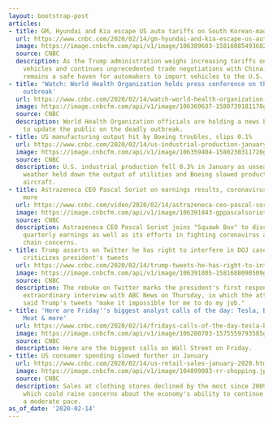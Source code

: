 ```yaml
---
layout: bootstrap-post
articles:
- title: GM, Hyundai and Kia escape US auto tariffs on South Korean-made cars
  url: https://www.cnbc.com/2020/02/14/gm-hyundai-and-kia-escape-us-auto-tariffs-on-south-korean-made-cars.html
  image: https://image.cnbcfm.com/api/v1/image/106389603-15816085493682021-chevrolet-trailblazerrs-003.jpg?v=1581608653
  source: CNBC
  description: As the Trump administration weighs increasing tariffs on European-made
    vehicles and continues unprecedented trade negotiations with China, South Korea
    remains a safe haven for automakers to import vehicles to the U.S.
- title: 'Watch: World Health Organization holds press conference on the coronavirus
    outbreak'
  url: https://www.cnbc.com/2020/02/14/watch-world-health-organization-holds-press-conference-on-the-coronavirus-outbreak.html
  image: https://image.cnbcfm.com/api/v1/image/106369637-1580739181178gettyimages-1197376971.jpeg?v=1580739278
  source: CNBC
  description: World Health Organization officials are holding a news briefing Friday
    to update the public on the deadly outbreak.
- title: US manufacturing output hit by Boeing troubles, slips 0.1%
  url: https://www.cnbc.com/2020/02/14/us-industrial-production-january-2020.html
  image: https://image.cnbcfm.com/api/v1/image/106359404-1580230311720gettyimages-1129910257.jpeg?v=1580230376
  source: CNBC
  description: U.S. industrial production fell 0.3% in January as unseasonably warm
    weather held down the output of utilities and Boeing slowed production of civilian
    aircraft.
- title: Astrazeneca CEO Pascal Soriot on earnings results, coronavirus impact and
    more
  url: https://www.cnbc.com/video/2020/02/14/astrazeneca-ceo-pascal-soriot-on-earnings-results-coronavirus-impact-and-more.html
  image: https://image.cnbcfm.com/api/v1/image/106391843-gppascalsoriot200214.jpg?v=1581689039
  source: CNBC
  description: Astrazeneca CEO Pascal Soriot joins "Squawk Box" to discuss the company's
    quarterly earnings as well as its efforts in fighting coronavirus and China supply
    chain concerns.
- title: Trump asserts on Twitter he has right to interfere in DOJ cases after Barr
    criticizes president's tweets
  url: https://www.cnbc.com/2020/02/14/trump-tweets-he-has-right-to-interfere-in-doj-cases-after-barrs-critique.html
  image: https://image.cnbcfm.com/api/v1/image/106391805-1581688090509gettyimages-1200685023.jpeg?v=1581688160
  source: CNBC
  description: The rebuke on Twitter marks the president's first response to Barr's
    extraordinary interview with ABC News on Thursday, in which the attorney general
    said Trump's tweets "make it impossible for me to do my job."
- title: 'Here are Friday''s biggest analyst calls of the day: Tesla, BlackRock, Beyond
    Meat & more'
  url: https://www.cnbc.com/2020/02/14/fridays-calls-of-the-day-tesla-blackrock-beyond-meat-more.html
  image: https://image.cnbcfm.com/api/v1/image/106280703-1575559793585gettyimages-1183778266.jpeg?v=1581679846
  source: CNBC
  description: Here are the biggest calls on Wall Street on Friday.
- title: US consumer spending slowed further in January
  url: https://www.cnbc.com/2020/02/14/us-retail-sales-january-2020.html
  image: https://image.cnbcfm.com/api/v1/image/104899083-rr-shopping.jpg?v=1544463145
  source: CNBC
  description: Sales at clothing stores declined by the most since 2009 in January,
    which could raise concerns about the economy's ability to continue expanding at
    a moderate pace.
as_of_date: '2020-02-14'
---
```


